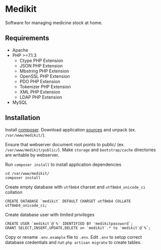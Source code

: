 # Medikit

Software for managing medicine stock at home.

## Requirements

 - Apache
 - PHP >=7.1.3
   - Ctype PHP Extension
   - JSON PHP Extension
   - Mbstring PHP Extension
   - OpenSSL PHP Extension
   - PDO PHP Extension
   - Tokenizer PHP Extension
   - XML PHP Extension
   - LDAP PHP Extension
 - MySQL
 

## Installation

Install [composer](https://getcomposer.org/). Download application [sources](https://github.com/steshan/medikit) and unpack (ex. `/var/www/medikit/`).

Ensure that webserver document root points to public/ (ex. `/var/www/medikit/public/`). Make `storage` and `bootstrap/cache` directories are writable by webserver.

Run `composer install` to install application dependencies
```
cd /var/www/medikit/
composer install
```

Create empty database with `utf8mb4` charset and `utf8mb4_unicode_ci` collation
```
CREATE DATABASE `medikit` DEFAULT CHARSET utf8mb4 COLLATE utf8mb4_unicode_ci;
```

Create database user with limited privileges
```
CREATE USER `medikit`@`%` IDENTIFIED BY 'medikitpassword`;
GRANT SELECT,INSERT,UPDATE,DELETE on `medikit`.* to `medikit`@`%`; 
```

Copy or rename `.env.example` file to `.env`. Edit `.env` to setup correct database credentials and run `php artisan migrate` to create tables.

